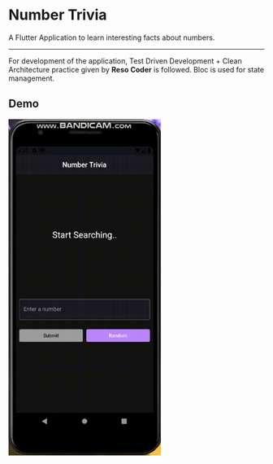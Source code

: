 # Number Trivia

A Flutter Application to learn interesting facts about numbers.

<hr>
For development of the application, Test Driven Development + Clean Architecture practice given by <b>Reso Coder</b> is followed. Bloc is used for state management.

## Demo

<img src="assets/number_trivia.gif" width="300" alt="Demo"/>

